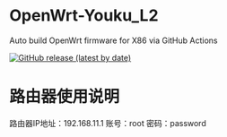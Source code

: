 # OpenWrt-Youku_L2
Auto build OpenWrt firmware for X86 via GitHub Actions

[![GitHub release (latest by date)](https://img.shields.io/github/v/release/cnbbx/OpenWrt-X86?style=for-the-badge&label=Download)](https://github.com/cnbbx/OpenWrt-X86/releases/latest)

# 路由器使用说明
路由器IP地址：192.168.11.1
账号：root   密码：password
